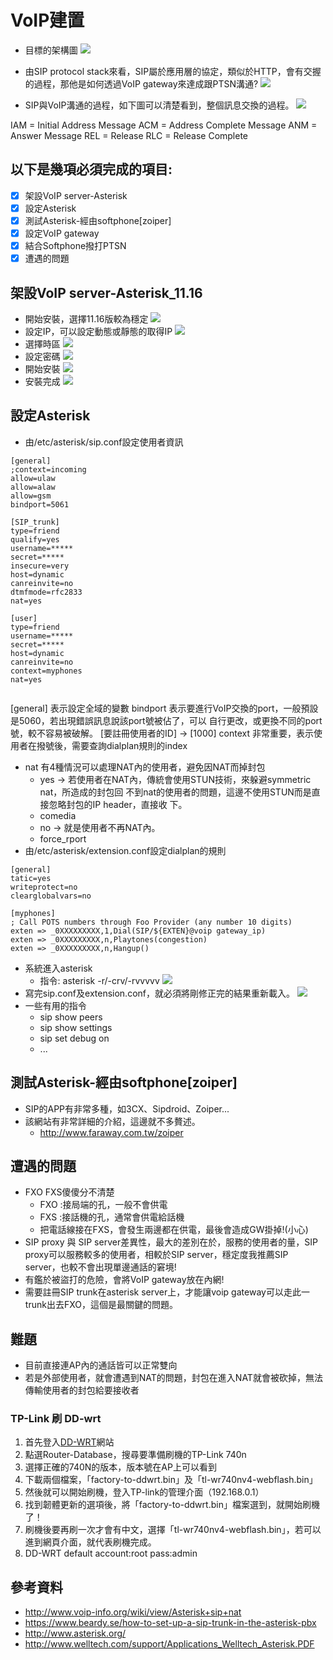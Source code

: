 ﻿VoIP建置
===
* 目標的架構圖
![](https://i.imgur.com/jOy8PwG.png)

* 由SIP protocol stack來看，SIP屬於應用層的協定，類似於HTTP，會有交握的過程，那他是如何透過VoIP gateway來達成跟PTSN溝通?
![](https://i.imgur.com/vSAr82t.jpg)

* SIP與VoIP溝通的過程，如下圖可以清楚看到，整個訊息交換的過程。
![](https://i.imgur.com/qA8PaNk.png)

IAM = Initial Address Message
ACM = Address Complete Message
ANM = Answer Message
REL = Release
RLC = Release Complete 

 
## 以下是幾項必須完成的項目:
* [x] 架設VoIP server-Asterisk
* [x] 設定Asterisk
* [x] 測試Asterisk-經由softphone[zoiper]
* [x] 設定VoIP gateway
* [x] 結合Softphone撥打PTSN
* [x] 遭遇的問題

## 架設VoIP server-Asterisk_11.16
* 開始安裝，選擇11.16版較為穩定
![](https://i.imgur.com/AuTJxFK.png)
* 設定IP，可以設定動態或靜態的取得IP
![](https://i.imgur.com/20b5J1d.png)
* 選擇時區
![](https://i.imgur.com/kOInKNZ.png)
* 設定密碼
![](https://i.imgur.com/QBlMSPV.png)
* 開始安裝
![](https://i.imgur.com/awnR8mS.png)
* 安裝完成
![](https://i.imgur.com/NGaEQXH.png)

## 設定Asterisk
* 由/etc/asterisk/sip.conf設定使用者資訊
~~~
[general]
;context=incoming
allow=ulaw
allow=alaw
allow=gsm
bindport=5061

[SIP_trunk]
type=friend
qualify=yes
username=*****
secret=*****
insecure=very
host=dynamic
canreinvite=no
dtmfmode=rfc2833
nat=yes

[user]
type=friend
username=*****
secret=*****
host=dynamic
canreinvite=no
context=myphones
nat=yes


~~~
[general] 表示設定全域的變數
bindport  表示要進行VoIP交換的port，一般預設是5060，若出現錯誤訊息說該port號被佔了，可以           自行更改，或更換不同的port號，較不容易被破解。
[要註冊使用者的ID] -> [1000]
context   非常重要，表示使用者在撥號後，需要查詢dialplan規則的index
* nat     有4種情況可以處理NAT內的使用者，避免因NAT而掉封包
	* yes -> 若使用者在NAT內，傳統會使用STUN技術，來躲避symmetric nat，所造成的封包回              不到nat的使用者的問題，這邊不使用STUN而是直接忽略封包的IP header，直接收                下。
	* comedia
	* no  -> 就是使用者不再NAT內。
	* force_rport
* 由/etc/asterisk/extension.conf設定dialplan的規則
~~~
[general]
tatic=yes
writeprotect=no
clearglobalvars=no

[myphones]
; Call POTS numbers through Foo Provider (any number 10 digits)
exten => _0XXXXXXXXX,1,Dial(SIP/${EXTEN}@voip gateway_ip)
exten => _0XXXXXXXXX,n,Playtones(congestion)
exten => _0XXXXXXXXX,n,Hangup()
~~~

* 系統進入asterisk
	* 指令: asterisk -r/-crv/-rvvvvv
![](https://i.imgur.com/VCIiB2i.png)
* 寫完sip.conf及extension.conf，就必須將剛修正完的結果重新載入。
	![](https://i.imgur.com/YhMlmSj.png)
* 一些有用的指令
	* sip show peers
	* sip show settings
	* sip set debug on
	* ...

## 測試Asterisk-經由softphone[zoiper]
* SIP的APP有非常多種，如3CX、Sipdroid、Zoiper...
* 該網站有非常詳細的介紹，這邊就不多贅述。
	* http://www.faraway.com.tw/zoiper

## 遭遇的問題
* FXO FXS傻傻分不清楚
	* FXO :接局端的孔，一般不會供電
	* FXS :接話機的孔，通常會供電給話機
	* 把電話線接在FXS，會發生兩邊都在供電，最後會造成GW掛掉!(小心)
* SIP proxy 與 SIP server差異性，最大的差別在於，服務的使用者的量，SIP proxy可以服務較多的使用者，相較於SIP server，穩定度我推薦SIP server，也較不會出現單邊通話的窘境!
* 有鑑於被盜打的危險，會將VoIP gateway放在內網!
* 需要註冊SIP trunk在asterisk server上，才能讓voip gateway可以走此一trunk出去FXO，這個是最關鍵的問題。
 
## __難題__
 * 目前直接連AP內的通話皆可以正常雙向
 * 若是外部使用者，就會遭遇到NAT的問題，封包在進入NAT就會被砍掉，無法傳輸使用者的封包給要接收者


### TP-Link 刷 DD-wrt
1. 首先登入[DD-WRT](http://www.dd-wrt.com/site/index)網站
2. 點選Router-Database，搜尋要準備刷機的TP-Link 740n
3. 選擇正確的740N的版本，版本號在AP上可以看到
4. 下載兩個檔案，「factory-to-ddwrt.bin」及「tl-wr740nv4-webflash.bin」
5. 然後就可以開始刷機，登入TP-link的管理介面（192.168.0.1）
6. 找到韌體更新的選項後，將「factory-to-ddwrt.bin」檔案選到，就開始刷機了！
7. 刷機後要再刷一次才會有中文，選擇「tl-wr740nv4-webflash.bin」，若可以進到網頁介面，就代表刷機完成。
8. DD-WRT default account:root pass:admin


## 參考資料
* http://www.voip-info.org/wiki/view/Asterisk+sip+nat
* https://www.beardy.se/how-to-set-up-a-sip-trunk-in-the-asterisk-pbx
* http://www.asterisk.org/
* http://www.welltech.com/support/Applications_Welltech_Asterisk.PDF
